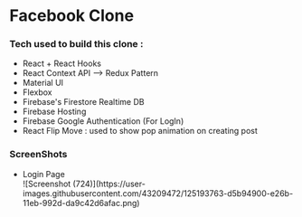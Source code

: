 # Facebook Clone 

### Tech used to build this clone :
<ul>
  <li>React + React Hooks</li>
  <li>React Context API --> Redux Pattern</li>
  <li>Material UI</li>
  <li>Flexbox</li>
  <li>Firebase's Firestore Realtime DB</li>
  <li>Firebase Hosting</li>
  <li>Firebase Google Authentication (For LogIn)</li>
  <li>React Flip Move : used to show pop animation on creating post</li>
</ul>

### ScreenShots
<ul>
  <li>Login Page</li>
  ![Screenshot (724)](https://user-images.githubusercontent.com/43209472/125193763-d5b94900-e26b-11eb-992d-da9c42d6afac.png)
